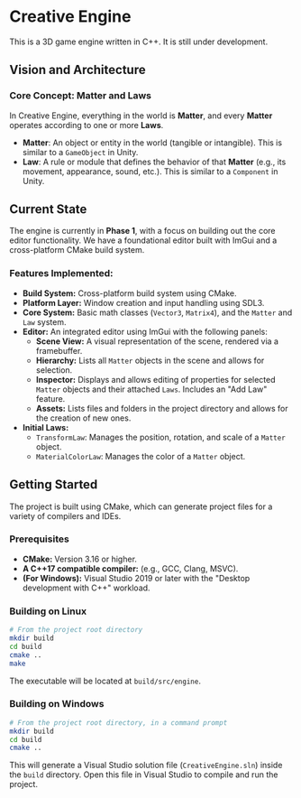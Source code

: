 # Creative Engine

This is a 3D game engine written in C++. It is still under development.

## Vision and Architecture

### Core Concept: Matter and Laws

In Creative Engine, everything in the world is **Matter**, and every **Matter** operates according to one or more **Laws**.

-   **Matter**: An object or entity in the world (tangible or intangible). This is similar to a `GameObject` in Unity.
-   **Law**: A rule or module that defines the behavior of that **Matter** (e.g., its movement, appearance, sound, etc.). This is similar to a `Component` in Unity.

## Current State

The engine is currently in **Phase 1**, with a focus on building out the core editor functionality. We have a foundational editor built with ImGui and a cross-platform CMake build system.

### Features Implemented:

*   **Build System:** Cross-platform build system using CMake.
*   **Platform Layer:** Window creation and input handling using SDL3.
*   **Core System:** Basic math classes (`Vector3`, `Matrix4`), and the `Matter` and `Law` system.
*   **Editor:** An integrated editor using ImGui with the following panels:
    *   **Scene View:** A visual representation of the scene, rendered via a framebuffer.
    *   **Hierarchy:** Lists all `Matter` objects in the scene and allows for selection.
    *   **Inspector:** Displays and allows editing of properties for selected `Matter` objects and their attached `Laws`. Includes an "Add Law" feature.
    *   **Assets:** Lists files and folders in the project directory and allows for the creation of new ones.
*   **Initial Laws:**
    *   `TransformLaw`: Manages the position, rotation, and scale of a `Matter` object.
    *   `MaterialColorLaw`: Manages the color of a `Matter` object.

## Getting Started

The project is built using CMake, which can generate project files for a variety of compilers and IDEs.

### Prerequisites

*   **CMake:** Version 3.16 or higher.
*   **A C++17 compatible compiler:** (e.g., GCC, Clang, MSVC).
*   **(For Windows):** Visual Studio 2019 or later with the "Desktop development with C++" workload.

### Building on Linux

```bash
# From the project root directory
mkdir build
cd build
cmake ..
make
```
The executable will be located at `build/src/engine`.

### Building on Windows

```bash
# From the project root directory, in a command prompt
mkdir build
cd build
cmake ..
```
This will generate a Visual Studio solution file (`CreativeEngine.sln`) inside the `build` directory. Open this file in Visual Studio to compile and run the project.
